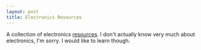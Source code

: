 ```yaml
---
layout: post
title: Electronics Resources
---
```


A collection of electronics [resources](../resources). I don't actually know very much about electronics, I'm sorry. I would like to learn though.